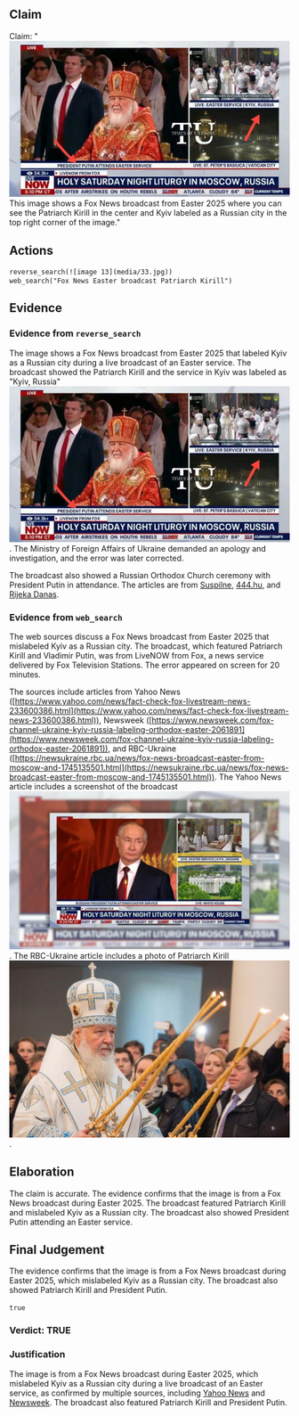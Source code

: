 ## Claim
Claim: "![image 13](media/33.jpg) This image shows a Fox News broadcast from Easter 2025 where you can see the Patriarch Kirill in the center and Kyiv labeled as a Russian city in the top right corner of the image."

## Actions
```
reverse_search(![image 13](media/33.jpg))
web_search("Fox News Easter broadcast Patriarch Kirill")
```

## Evidence
### Evidence from `reverse_search`
The image shows a Fox News broadcast from Easter 2025 that labeled Kyiv as a Russian city during a live broadcast of an Easter service. The broadcast showed the Patriarch Kirill and the service in Kyiv was labeled as "Kyiv, Russia" ![image 13](media/33.jpg). The Ministry of Foreign Affairs of Ukraine demanded an apology and investigation, and the error was later corrected.

The broadcast also showed a Russian Orthodox Church ceremony with President Putin in attendance. The articles are from [Suspіlne](https://suspilne.media/999087-fox-news-poznaciv-kiiv-ak-rosijske-misto-pid-cas-translacii-velikodnogo-bogosluzinna-pcu/), [444.hu](https://444.hu/2025/04/20/oroszorszaghoz-csatolta-kijevet-a-fox-news), and [Rijeka Danas](https://www.rijekadanas.com/fox-news-nazvao-kijev-ruskim-gradom/).


### Evidence from `web_search`
The web sources discuss a Fox News broadcast from Easter 2025 that mislabeled Kyiv as a Russian city. The broadcast, which featured Patriarch Kirill and Vladimir Putin, was from LiveNOW from Fox, a news service delivered by Fox Television Stations. The error appeared on screen for 20 minutes.

The sources include articles from Yahoo News ([https://www.yahoo.com/news/fact-check-fox-livestream-news-233600386.html](https://www.yahoo.com/news/fact-check-fox-livestream-news-233600386.html)), Newsweek ([https://www.newsweek.com/fox-channel-ukraine-kyiv-russia-labeling-orthodox-easter-2061891](https://www.newsweek.com/fox-channel-ukraine-kyiv-russia-labeling-orthodox-easter-2061891)), and RBC-Ukraine ([https://newsukraine.rbc.ua/news/fox-news-broadcast-easter-from-moscow-and-1745135501.html](https://newsukraine.rbc.ua/news/fox-news-broadcast-easter-from-moscow-and-1745135501.html)). The Yahoo News article includes a screenshot of the broadcast ![image 568](media/2025-08-06_17-51-1754502702-256293.jpg). The RBC-Ukraine article includes a photo of Patriarch Kirill ![image 591](media/2025-08-06_17-52-1754502738-922467.jpg).


## Elaboration
The claim is accurate. The evidence confirms that the image is from a Fox News broadcast during Easter 2025. The broadcast featured Patriarch Kirill and mislabeled Kyiv as a Russian city. The broadcast also showed President Putin attending an Easter service.


## Final Judgement
The evidence confirms that the image is from a Fox News broadcast during Easter 2025, which mislabeled Kyiv as a Russian city. The broadcast also showed Patriarch Kirill and President Putin.

`true`

### Verdict: TRUE

### Justification
The image is from a Fox News broadcast during Easter 2025, which mislabeled Kyiv as a Russian city during a live broadcast of an Easter service, as confirmed by multiple sources, including [Yahoo News](https://www.yahoo.com/news/fact-check-fox-livestream-news-233600386.html) and [Newsweek](https://www.newsweek.com/fox-channel-ukraine-kyiv-russia-labeling-orthodox-easter-2061891). The broadcast also featured Patriarch Kirill and President Putin.
